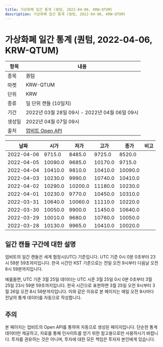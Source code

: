 ```yaml
---
title: 가상화폐 일간 통계 (퀀텀, 2022-04-06, KRW-QTUM)
description: 가상화폐 일간 통계 (퀀텀, 2022-04-06, KRW-QTUM)
---
```



가상화폐 일간 통계 (퀀텀, 2022-04-06, KRW-QTUM)
===

|항목|내용|
|--|--|
|종목|퀀텀|
|마켓|KRW-QTUM|
|단위|KRW|
|종류|일 단위 캔들 (10일치)|
|기간|2022년 03월 28일 09시 - 2022년 04월 06일 09시|
|생성일|2022년 04월 07일 09시|
|출처|[업비트 Open API](https://docs.upbit.com)|


|날짜|시가|저가|고가|종가|비고|
|--|--|--|--|--|--|
|2022-04-06|9715.0|8485.0|9725.0|8520.0|    |
|2022-04-05|10090.0|9685.0|10170.0|9715.0|    |
|2022-04-04|10410.0|9810.0|10410.0|10090.0|    |
|2022-04-03|10230.0|9990.0|10740.0|10410.0|    |
|2022-04-02|10290.0|10200.0|11180.0|10230.0|    |
|2022-04-01|10230.0|9770.0|10450.0|10310.0|    |
|2022-03-31|10640.0|10060.0|11110.0|10220.0|    |
|2022-03-30|10050.0|9900.0|11450.0|10640.0|    |
|2022-03-29|10010.0|9680.0|10760.0|10050.0|    |
|2022-03-28|10130.0|9965.0|10410.0|10020.0|    |


일간 캔들 구간에 대한 설명
---


업비트의 일간 캔들은 세계 협정시(UTC) 기준입니다. 
UTC 기준 0시 0분 0초부터 23시 59분 59초까지입니다. 
한국 시간인 KST 기준으로는 전일 오전 9시부터 다음날 오전 8시 59분까지입니다. 


예를들면, UTC 기준 3월 25일 데이터는 UTC 시준 3월 25일 0시 0분 0초부터 3월 25일 23시 59분 59초까지입니다. 
한국 시간으로 표현하면 3월 25일 오전 9시부터 3월 26일 오전 8시 59분까지입니다. 
이와 같은 이유로 본 페이지는 매일 오전 9시마다 전날의 통계 데이터를 자동으로 작성합니다. 


주의
---


본 페이지는 업비트의 Open API를 통하여 자동으로 생성된 페이지입니다. 
단순한 통계 데이터만 제공하고, 자료를 통해 인사이트를 얻기 위한 참고용으로만 사용하시기 바랍니다. 
투자를 권유하는 것은 아니며, 투자에 대한 모든 책임은 투자자 본인에게 있습니다. 
